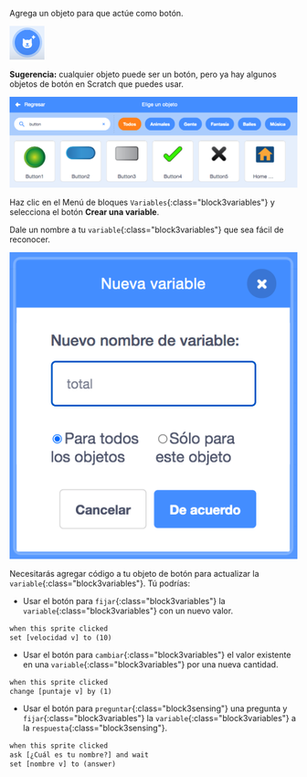 Agrega un objeto para que actúe como botón.

![](images/add-sprite.png)

**Sugerencia:** cualquier objeto puede ser un botón, pero ya hay algunos objetos de botón en Scratch que puedes usar.

![](images/button-sprites.png)

Haz clic en el Menú de bloques `Variables`{:class="block3variables"} y selecciona el botón **Crear una variable**.

Dale un nombre a tu `variable`{:class="block3variables"} que sea fácil de reconocer.

![](images/name-variable.png)

Necesitarás agregar código a tu objeto de botón para actualizar la `variable`{:class="block3variables"}. Tú podrías:

+ Usar el botón para `fijar`{:class="block3variables"} la `variable`{:class="block3variables"} con un nuevo valor.

```blocks3
when this sprite clicked
set [velocidad v] to (10)
```

+ Usar el botón para `cambiar`{:class="block3variables"} el valor existente en una `variable`{:class="block3variables"} por una nueva cantidad.

```blocks3
when this sprite clicked
change [puntaje v] by (1)
```

+ Usar el botón para `preguntar`{:class="block3sensing"} una pregunta y `fijar`{:class="block3variables"} la `variable`{:class="block3variables"} a la `respuesta`{:class="block3sensing"}.

```blocks3
when this sprite clicked
ask [¿Cuál es tu nombre?] and wait 
set [nombre v] to (answer)
```

